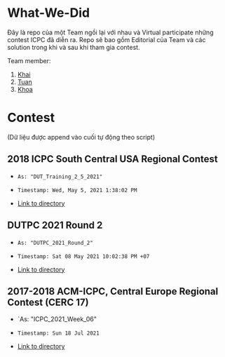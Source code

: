 # What-We-Did
Đây là repo của một Team ngồi lại với nhau và Virtual participate những contest ICPC đã diễn ra. Repo sẽ bao gồm Editorial của Team và các solution trong khi và sau khi tham gia contest.

Team member:
1. [Khai](https://github.com/lioaslan)
2. [Tuan](https://github.com/nvatuan)
3. [Khoa](https://github.com/khoa8700)

# Contest
(Dữ liệu được append vào cuối tự động theo script)

## 2018 ICPC South Central USA Regional Contest
* `As: "DUT_Training_2_5_2021"`

* `Timestamp: Wed, May 5, 2021 1:38:02 PM`

* [Link to directory](DUT_Training_2_5_2021)

## DUTPC 2021 Round 2
* `As: "DUTPC_2021_Round_2"`

* `Timestamp: Sat 08 May 2021 10:02:38 PM +07`

* [Link to directory](DUTPC_2021_Round_2)

## 2017-2018 ACM-ICPC, Central Europe Regional Contest (CERC 17)
* `As: "ICPC_2021_Week_06"

* `Timestamp: Sun 18 Jul 2021`

* [Link to directory](ICPC_2021_Week_06)
